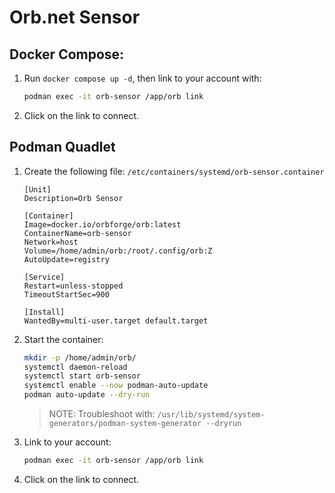 # Orb.net Sensor

## Docker Compose:

1. Run `docker compose up -d`, then link to your account with:

    ```bash
    podman exec -it orb-sensor /app/orb link
    ```

2. Click on the link to connect.


## Podman Quadlet

1. Create the following file: `/etc/containers/systemd/orb-sensor.container`

    ```container
    [Unit]
    Description=Orb Sensor

    [Container]
    Image=docker.io/orbforge/orb:latest
    ContainerName=orb-sensor
    Network=host
    Volume=/home/admin/orb:/root/.config/orb:Z
    AutoUpdate=registry

    [Service]
    Restart=unless-stopped
    TimeoutStartSec=900

    [Install]
    WantedBy=multi-user.target default.target
    ```

2. Start the container:

    ```bash
    mkdir -p /home/admin/orb/
    systemctl daemon-reload
    systemctl start orb-sensor
    systemctl enable --now podman-auto-update
    podman auto-update --dry-run
    ```

    > NOTE: Troubleshoot with: `/usr/lib/systemd/system-generators/podman-system-generator --dryrun`

3. Link to your account:

    ```bash
    podman exec -it orb-sensor /app/orb link
    ```

4. Click on the link to connect.